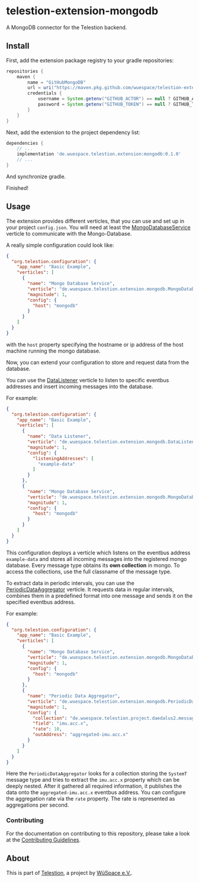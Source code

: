# telestion-extension-mongodb

A MongoDB connector for the Telestion backend.

## Install

First, add the extension package registry to your gradle repositories:

```groovy
repositories {
    maven {
        name = "GitHubMongoDB"
        url = uri("https://maven.pkg.github.com/wuespace/telestion-extension-mongodb/")
        credentials {
            username = System.getenv("GITHUB_ACTOR") == null ? GITHUB_ACTOR : System.getenv("GITHUB_ACTOR")
            password = System.getenv("GITHUB_TOKEN") == null ? GITHUB_TOKEN : System.getenv("GITHUB_TOKEN")
        }
    }
}
```

Next, add the extension to the project dependency list:

```groovy
dependencies {
    // ...
    implementation 'de.wuespace.telestion.extension:mongodb:0.1.0'
    // ...
}
```

And synchronize gradle.

Finished!

## Usage

The extension provides different verticles, that you can use and set up in your project `config.json`.
You will need at least the
[MongoDatabaseService](https://wuespace.github.io/telestion-extension-mongodb/de/wuespace/telestion/extension/mongodb/MongoDatabaseService.html)
verticle to communicate with the Mongo-Database.

A really simple configuration could look like:
```json
{
  "org.telestion.configuration": {
    "app_name": "Basic Example",
    "verticles": [
      {
        "name": "Mongo Database Service",
        "verticle": "de.wuespace.telestion.extension.mongodb.MongoDatabaseService",
        "magnitude": 1,
        "config": {
          "host": "mongodb"
        }
      }
    ]
  }
}
```

with the `host` property specifying the hostname or ip address of the host machine running the mongo database.

Now, you can extend your configuration to store and request data from the database.

You can use the
[DataListener](https://wuespace.github.io/telestion-extension-mongodb/de/wuespace/telestion/extension/mongodb/DataListener.html)
verticle to listen to specific eventbus addresses and insert incoming messages into the database.

For example:

```json
{
  "org.telestion.configuration": {
    "app_name": "Basic Example",
    "verticles": [
      {
        "name": "Data Listener",
        "verticle": "de.wuespace.telestion.extension.mongodb.DataListener",
        "magnitude": 1,
        "config": {
          "listeningAddresses": [
            "example-data"
          ]
        }
      },
      {
        "name": "Mongo Database Service",
        "verticle": "de.wuespace.telestion.extension.mongodb.MongoDatabaseService",
        "magnitude": 1,
        "config": {
          "host": "mongodb"
        }
      }
    ]
  }
}
```

This configuration deploys a verticle which listens on the eventbus address `example-data`
and stores all incoming messages into the registered mongo database.
Every message type obtains its **own collection** in mongo.
To access the collections, use the full classname of the message type.

To extract data in periodic intervals, you can use the
[PeriodicDataAggregator](https://wuespace.github.io/telestion-extension-mongodb/de/wuespace/telestion/extension/mongodb/PeriodicDataAggregator.html)
verticle. It requests data in regular intervals,
combines them in a predefined format into one message
and sends it on the specified eventbus address.

For example:

```json
{
  "org.telestion.configuration": {
    "app_name": "Basic Example",
    "verticles": [
      {
        "name": "Mongo Database Service",
        "verticle": "de.wuespace.telestion.extension.mongodb.MongoDatabaseService",
        "magnitude": 1,
        "config": {
          "host": "mongodb"
        }
      },
      {
        "name": "Periodic Data Aggregator",
        "verticle": "de.wuespace.telestion.extension.mongodb.PeriodicDataAggregator",
        "magnitude": 1,
        "config": {
          "collection": "de.wuespace.telestion.project.daedalus2.messages.SystemT",
          "field": "imu.acc.x",
          "rate": 10,
          "outAddress": "aggregated-imu.acc.x"
        }
      }
    ]
  }
}
```

Here the `PeriodicDataAggregator` looks for a collection storing the `SystemT` message type
and tries to extract the `imu.acc.x` property which can be deeply nested.
After it gathered all required information, it publishes the data onto the `aggregated-imu.acc.x` eventbus address.
You can configure the aggregation rate via the `rate` property. The rate is represented as aggregations per second.

### Contributing

For the documentation on contributing to this repository,
please take a look at the [Contributing Guidelines](./CONTRIBUTING.md).

## About

This is part of [Telestion](https://telestion.wuespace.de/), a project by [WüSpace e.V.](https://www.wuespace.de/).
